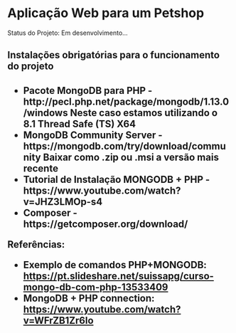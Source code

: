 <h1>Aplicação Web para um Petshop</h1>
Status do Projeto: Em desenvolvimento...

<h2>Instalações obrigatórias para o funcionamento do projeto<h2>
  <ul>
    <li>Pacote MongoDB para PHP - http://pecl.php.net/package/mongodb/1.13.0/windows <span>Neste caso estamos utilizando o 8.1 Thread Safe (TS) X64</span></li>
    <li>MongoDB Community Server - https://mongodb.com/try/download/community <span>Baixar como .zip ou .msi a versão mais recente</span></li>
    <li>Tutorial de Instalação MONGODB + PHP - https://www.youtube.com/watch?v=JHZ3LMOp-s4</li>
    <li>Composer - https://getcomposer.org/download/
  </ul>

  
  Referências:
  - Exemplo de comandos PHP+MONGODB: https://pt.slideshare.net/suissapg/curso-mongo-db-com-php-13533409
  - MongoDB + PHP connection: https://www.youtube.com/watch?v=WFrZB1Zr6lo
